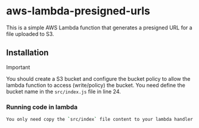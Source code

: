 # aws-lambda-presigned-urls

This is a simple AWS Lambda function that generates a presigned URL for a file uploaded to S3.

## Installation

> [!IMPORTANT]
> You should create a S3 bucket and configure the bucket policy to allow the lambda function to access (write/policy) the bucket.
> You need define the bucket name in the `src/index.js` file in line 24.

### Running code in lambda

```sh
You only need copy the `src/index` file content to your lambda handler function
```
